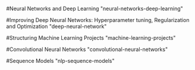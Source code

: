 #Neural Networks and Deep Learning "neural-networks-deep-learning"

#Improving Deep Neural Networks: Hyperparameter tuning, Regularization and Optimization "deep-neural-network"

#Structuring Machine Learning Projects "machine-learning-projects"

#Convolutional Neural Networks "convolutional-neural-networks"

#Sequence Models "nlp-sequence-models"
